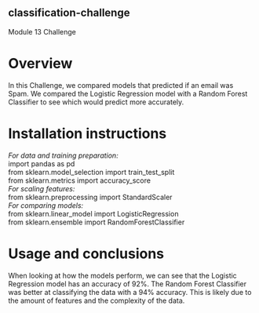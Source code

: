 ## classification-challenge
Module 13 Challenge

# Overview
In this Challenge, we compared models that predicted if an email was Spam. We compared the Logistic Regression model with a Random Forest Classifier to see which would predict more accurately. 

# Installation instructions
*For data and training preparation:*  <br>
import pandas as pd  <br>
from sklearn.model_selection import train_test_split  <br>
from sklearn.metrics import accuracy_score  <br>
*For scaling features:*  <br>
from sklearn.preprocessing import StandardScaler  <br>
*For comparing models:*  <br>
from sklearn.linear_model import LogisticRegression  <br>
from sklearn.ensemble import RandomForestClassifier

# Usage and conclusions
When looking at how the models perform, we can see that the Logistic Regression model has an accuracy of 92%. The Random Forest Classifier was better at classifying the data with a 94% accuracy. This is likely due to the amount of features and the complexity of the data.

